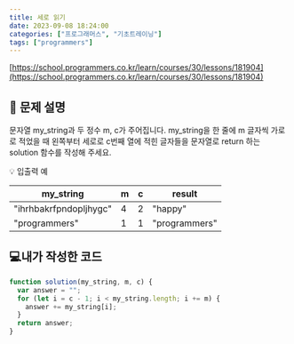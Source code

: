 ```yaml
---
title: 세로 읽기
date: 2023-09-08 18:24:00
categories: ["프로그래머스", "기초트레이닝"]
tags: ["programmers"]
---
```


[https://school.programmers.co.kr/learn/courses/30/lessons/181904](https://school.programmers.co.kr/learn/courses/30/lessons/181904)

## 📔 문제 설명

문자열 my_string과 두 정수 m, c가 주어집니다. my_string을 한 줄에 m 글자씩 가로로 적었을 때 왼쪽부터 세로로 c번째 열에 적힌 글자들을 문자열로 return 하는 solution 함수를 작성해 주세요.

💡 입출력 예

| my_string              | m   | c   | result        |
| ---------------------- | --- | --- | ------------- |
| "ihrhbakrfpndopljhygc" | 4   | 2   | "happy"       |
| "programmers"          | 1   | 1   | "programmers" |

## 💻내가 작성한 코드

```js
function solution(my_string, m, c) {
  var answer = "";
  for (let i = c - 1; i < my_string.length; i += m) {
    answer += my_string[i];
  }
  return answer;
}
```
